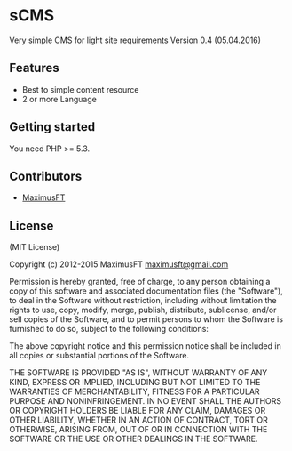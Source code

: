 # sCMS
Very simple CMS for light site requirements
Version 0.4 (05.04.2016)

## Features

* Best to simple content resource
* 2 or more Language

## Getting started

You need PHP >= 5.3.

## Contributors
- [MaximusFT](https://github.com/MaximusFT)

## License

(MIT License)

Copyright (c) 2012-2015 MaximusFT <maximusft@gmail.com>

Permission is hereby granted, free of charge, to any person obtaining a copy of this software and associated documentation files (the "Software"), to deal in the Software without restriction, including without limitation the rights to use, copy, modify, merge, publish, distribute, sublicense, and/or sell copies of the Software, and to permit persons to whom the Software is furnished to do so, subject to the following conditions:

The above copyright notice and this permission notice shall be included in all copies or substantial portions of the Software.

THE SOFTWARE IS PROVIDED "AS IS", WITHOUT WARRANTY OF ANY KIND, EXPRESS OR IMPLIED, INCLUDING BUT NOT LIMITED TO THE WARRANTIES OF MERCHANTABILITY, FITNESS FOR A PARTICULAR PURPOSE AND NONINFRINGEMENT. IN NO EVENT SHALL THE AUTHORS OR COPYRIGHT HOLDERS BE LIABLE FOR ANY CLAIM, DAMAGES OR OTHER LIABILITY, WHETHER IN AN ACTION OF CONTRACT, TORT OR OTHERWISE, ARISING FROM, OUT OF OR IN CONNECTION WITH THE SOFTWARE OR THE USE OR OTHER DEALINGS IN THE SOFTWARE.